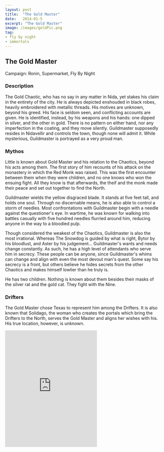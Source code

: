 ```yaml
---
layout: post
title:  "The Gold Master"
date:   2014-01-5
excerpt: "The Gold Master"
image: /images/goldPic.png
tag:
- fly by night
- immortals
---
```


## The Gold Master
Campaign: Ronin, Supermarket, Fly By Night

### Description

The Gold Chaotic, who has no say in any matter in Nida, yet stakes his claim in the entirety of the city. He is always depicted enshouded in black robes, heavily embroidered with metallic threads. His motives are unknown, beyond his greed. His face is seldom seen, and conflicting accounts are given. He is identified, instead, by his weapons and his hands: one dipped in silver, and the other in gold. There is no pattern on either hand, nor any imperfection in the coating, and they move silently. Guildmaster supposedly resides in Nidavellir and controls the town, though none will admit it. While mysterious, Guildmaster is portrayed as a very proud man.


### Mythos

Little is known about Gold Master and his relation to the Chaotics, beyond his acts among them. The first story of him recounts of his attack on the monastery in which the Red Monk was raised. This was the first encounter between them when they were children, and no one knows who won the ensuing fight. All they know is that afterwards, the theif and the monk made their peace and set out together to find the North. 

Guildmaster wields the yellow disgraced blade. It stands at five feet tall, and holds one soul. Through no discernable means, he is also able to control a storm of needles. Most confrontations with Guildmaster begin with a needle against the questioner's eye. In wartime, he was known for walking into battles casually with five hundred needles flurried around him, reducing anyone in the way to a bloodied pulp.

Though considered the weakest of the Chaotics, Guildmaster is also the most irrational. Whereas The Snowdog is guided by what is right, Bytor by his bloodlust, and Aster by his judgement… Guildmaster's wants and needs change constantly. As such, he has a high level of attendants who serve him in secrecy. These people can be anyone, since Guildmaster's whims can change and align with even the most devout man's quest. Some say his secrecy is a front, but others believe he hides secrets from the other Chaotics and makes himself lowlier than he truly is.

He has two children. Nothing is known about them besides their masks of the silver rat and the gold cat. They fight with the Nine.

### Drifters

The Gold Master chose Texas to represent him among the Drifters. It is also known that Solidago, the woman who creates the portals which bring the Drifters to the North, serves the Gold Master and aligns her wishes with his. His true location, however, is unknown.

<iframe src="https://open.spotify.com/embed/playlist/0MhuD3FTK6NgZHTbLW1SPF" width="300" height="380" frameborder="0" allowtransparency="true" allow="encrypted-media"></iframe>
